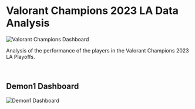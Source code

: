 # Valorant Champions 2023 LA Data Analysis

![Valorant Champions Dashboard](https://github.com/Dhanesha151001/Valorant-Champions-2023-LA-Data-Analysis/assets/103206429/2c60c7df-1a77-4326-909d-df24fd3a511e)

Analysis of the performance of the players in the Valorant Champions 2023 LA Playoffs.
<p>&nbsp;</p>

<h2>Demon1 Dashboard</h2>

![Demon1 Dashboard](https://github.com/Dhanesha151001/Valorant-Champions-2023-LA-Data-Analysis/assets/103206429/c08fbdb8-95f8-4921-a080-039701bc15b0)
